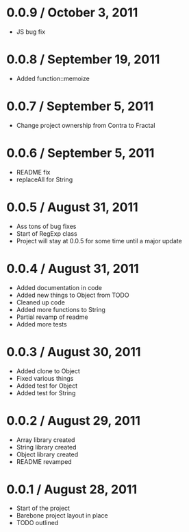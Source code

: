 0.0.9 / October 3, 2011
==================
  * JS bug fix

0.0.8 / September 19, 2011
==================
  * Added function::memoize

0.0.7 / September 5, 2011
==================
  * Change project ownership from Contra to Fractal

0.0.6 / September 5, 2011
==================
  * README fix
  * replaceAll for String

0.0.5 / August 31, 2011
==================
  * Ass tons of bug fixes
  * Start of RegExp class
  * Project will stay at 0.0.5 for some time until a major update


0.0.4 / August 31, 2011
==================
  * Added documentation in code
  * Added new things to Object from TODO
  * Cleaned up code
  * Added more functions to String
  * Partial revamp of readme
  * Added more tests

0.0.3 / August 30, 2011
==================
  * Added clone to Object
  * Fixed various things
  * Added test for Object
  * Added test for String

0.0.2 / August 29, 2011
==================
  * Array library created
  * String library created
  * Object library created
  * README revamped

0.0.1 / August 28, 2011
==================
  * Start of the project
  * Barebone project layout in place
  * TODO outlined

